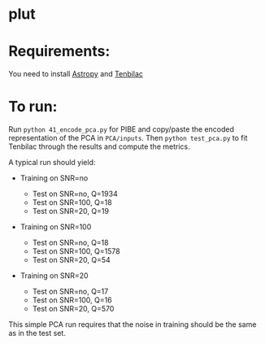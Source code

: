 # plut

# Requirements:

You need to install [Astropy](http://astropy.readthedocs.io) and [Tenbilac](https://github.com/mtewes/tenbilac)

# To run:

Run `python 41_encode_pca.py` for PIBE and copy/paste the encoded representation of the PCA in `PCA/inputs`. 
Then `python test_pca.py` to fit Tenbilac through the results and compute the metrics.

A typical run should yield:

* Training on SNR=no
	* Test on SNR=no, Q=1934
	* Test on SNR=100, Q=18
	* Test on SNR=20, Q=19

* Training on SNR=100
	* Test on SNR=no, Q=18
	* Test on SNR=100, Q=1578
	* Test on SNR=20, Q=54

* Training on SNR=20
	* Test on SNR=no, Q=17
	* Test on SNR=100, Q=16
	* Test on SNR=20, Q=570

This simple PCA run requires that the noise in training should be the same as in the test set.
